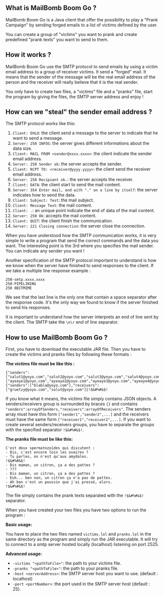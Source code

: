 ## What is MailBomb Boom Go ?
MailBomb Boom Go is a Java client that offer the possibility to play a "Prank Campaign" by sending forged emails to a list of victims defined by the user.

You can create a group of "victims" you want to prank and create predefined "prank texts" you want to send to them.

## How it works ?
MailBomb Boom Go use the SMTP protocol to send emails by using a victim email address to a group of receiver victims. It send a "forged" mail. It means that the sender of the message will be the real email address of the person and the receiver will really believe that it is the real sender.

You only have to create two files, a "victims" file and a "pranks" file, start the program by giving the files, the SMTP server address and enjoy !

## How can we "steal" the sender email address ?
The SMTP protocol works like this:
1. `Client: EHLO`: the client send a message to the server to indicate that he want to send a message.
2. `Server: 250 INFOS`: the server gives different informations about the data size.
3. `Client: MAIL FROM <sender@xxxx.xxxx>`: the client indicate the sender email address.
4. `Server: 250 Sender ok`: the server accepts the sender.
5. `Client: RCPT TO: <receiver@yyyy.yyyy>`: the client send the receiver email address.
6. `Server: 250 Recipient ok.`: the server accepts the receiver.
7. `Client: DATA`: the client start to send the mail content.
8. `Server: 354 Enter mail, end with "." on a line by itself`: the server indicates how to send the data.
9. `Client: Subject: Test`: the mail subject.
10. `Client: Message Text`: the mail content.
11. `Client: .`: an unique point indicate the end of data of the mail content.
12. `Server: 250 Ok`: accepts the mail content.
13. `Client: QUIT`: the client finish the communication.
14. `Server: 221 Closing connection`: the server close the connection.

When you have understood how the SMTP communication works, it is very simple to write a program that send the correct commands and the data you want. The interesting point is the 3rd where you specifies the mail sender. You can indicate any sender you want !

Another specification of the SMTP protocol important to understand is how we know when the server have finished to send responses to the client. If we take a multiple line response example :
```
250-smtp.xxxx.xxxx
250-PIPELINING
250 8BITMIME
```
We see that the last line is the only one that contain a space separator after the response code. It's the only way we found to know if the server finished to send his responses.

It is important to understand how the server interprets an end of line sent by the client. The SMTP take the `\n\r` end of line separator.

## How to use MailBomb Boom Go ?
First, you have to download the executable JAR file. Then you have to create the victims and pranks files by following these formats :

**The victims file must be like this :**
```
{"senders":["salut1@yoyo.com","salut2@yoyo.com","salut3@yoyo.com","salut4@yoyo.com"],"receivers":["ayeaye1@yoyo.com","ayeaye2@yoyo.com","ayeaye3@yoyo.com","ayeaye4@yoyo.com"]}!$&#%#&$!
{"senders":["blabla@yoyo.com"],"receivers":["gruetzy@yoyo.com","salut@yoyo.com"]}!$&#%#&$!
```
If you know what it means, the victims file simply contains JSON objects. A senders/receivers group is surrounded by braces `{}` and contains `"senders":arrayOfSenders,"receivers":arrayOfReceivers"`. The senders array must have this form `["sender1","sender2",...]` and the receivers must have the same form `["receiver1","receiver2",...]`. If you want to create several senders/receivers groups, you have to separate the groups with the specified separator `!$&#%#&$!`.

**The pranks file must be like this:**
```
C'est deux spermatozoïdes qui discutent :
- Dis, c'est encore loin les ovaires ?
- Tu parles, on n'est qu'aux amydales.
!$&#%#&$!
- Dis maman, un citron, ça a des pattes ?
- ???
- Dis maman, un citron, ça a des pattes ?
- Euh... ben non, un citron ça n'a pas de pattes.
- Ah ben c'est un poussin que j'ai pressé, alors.
!$&#%#&$!
```
The file simply contains the prank texts separated with the `!$&#%#&$!` separator.

When you have created your two files you have two options to run the program :

**Basic usage:**

You have to place the two files named `victims.lol` and `pranks.lol` in the same directory as the program and simply run the JAR executable. It will try to connect to a smtp server hosted locally (localhost) listening on port 2525.

**Advanced usage:**
- `-victims "<pathToFile>"`: the path to your victims file.
- `-pranks "<pathToFile>"`: the path to your pranks file.
- `-host <serverAddress>`: the SMTP server host you want to use. (default : localhost)
- `-port <portNumber>`: the port used in the SMTP server host (default : 25).
